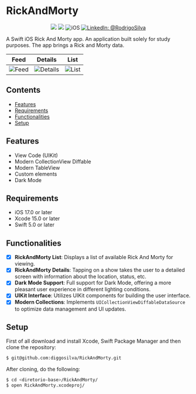 # RickAndMorty

<p align="center">
    <img src="https://img.shields.io/badge/Swift-5.9.1-orange.svg" />
    <img src="https://img.shields.io/badge/Xcode-15.2.X-orange.svg" />
    <img src="https://img.shields.io/badge/platforms-iOS-brightgreen.svg?style=flat" alt="iOS" />
    <a href="https://www.linkedin.com/in/rodrigo-silva-6a53ba300/" target="_blank">
        <img src="https://img.shields.io/badge/LinkedIn-@RodrigoSilva-blue.svg?style=flat" alt="LinkedIn: @RodrigoSilva" />
    </a>
</p>

A Swift iOS Rick And Morty app. An application built solely for study purposes. The app brings a Rick and Morty data.

| Feed | Details | List |
| --- | --- | --- |
| ![Feed](https://github.com/user-attachments/assets/261e0bb3-8ec6-4625-b31d-0b77bb9ae9f2) | ![Details](https://github.com/user-attachments/assets/b9ee8e7b-0fad-4746-96f9-ccb28c62df33) | ![List](https://github.com/user-attachments/assets/44a6c581-a923-42dc-bc8b-00f4f2331f83) |

## Contents

- [Features](#features)
- [Requirements](#requirements)
- [Functionalities](#functionalities)
- [Setup](#setup)

## Features

- View Code (UIKit)
- Modern CollectionView Diffable
- Modern TableView
- Custom elements
- Dark Mode

## Requirements

- iOS 17.0 or later
- Xcode 15.0 or later
- Swift 5.0 or later

## Functionalities

- [x] **RickAndMorty List**: Displays a list of available Rick And Morty for viewing.
- [x] **RickAndMorty Details**: Tapping on a show takes the user to a detailed screen with information about the location, status, etc.
- [x] **Dark Mode Support**: Full support for Dark Mode, offering a more pleasant user experience in different lighting conditions.
- [x] **UIKit Interface**: Utilizes UIKit components for building the user interface.
- [x] **Modern Collections**: Implements `UICollectionViewDiffableDataSource` to optimize data management and UI updates.

## Setup

First of all download and install Xcode, Swift Package Manager and then clone the repository:

```sh
$ git@github.com:diggosilva/RickAndMorty.git
```

After cloning, do the following:

```sh
$ cd <diretorio-base>/RickAndMorty/
$ open RickAndMorty.xcodeproj/
```
